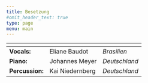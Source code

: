 ```yaml
---
title: Besetzung
#omit_header_text: true
type: page
menu: main
---
```


| <!-- -->      | <!-- -->        | <!-- -->      |
|:-------------  |:---------------|:------------- |
|**Vocals:**     |Eliane Baudot   |*Brasilien*    |
|**Piano:**      |Johannes Meyer  |*Deutschland*  |
|**Percussion:** |Kai Niedernberg |*Deutschland*  |
